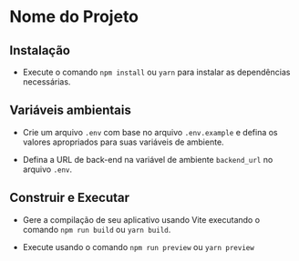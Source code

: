 # Nome do Projeto

## Instalação

- Execute o comando `npm install` ou `yarn` para instalar as dependências necessárias.

## Variáveis ​​ambientais

- Crie um arquivo `.env` com base no arquivo `.env.example` e defina os valores apropriados para suas variáveis ​​de ambiente.

- Defina a URL de back-end na variável de ambiente `backend_url` no arquivo `.env`.

## Construir e Executar

- Gere a compilação de seu aplicativo usando Vite executando o comando `npm run build` ou `yarn build`.

- Execute usando o comando `npm run preview` ou `yarn preview`